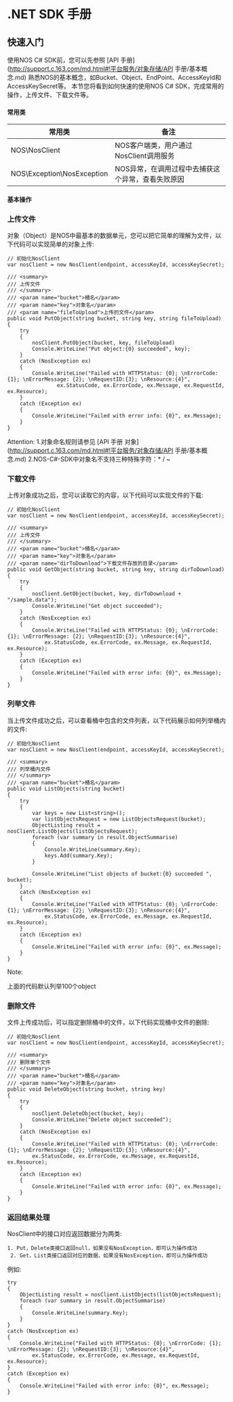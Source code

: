# .NET SDK 手册


## 快速入门

使用NOS C# SDK前，您可以先参照 [API 手册](http://support.c.163.com/md.html#!平台服务/对象存储/API 手册/基本概念.md) 熟悉NOS的基本概念，如Bucket、Object、EndPoint、AccessKeyId和AccessKeySecret等。 本节您将看到如何快速的使用NOS C# SDK，完成常用的操作，上传文件、下载文件等。

#### 常用类

|**常用类**|             	**备注**                 |
|----------|-----------------------------------------|
|NOS\NosClient	|NOS客户端类，用户通过NosClient调用服务|
|NOS\Exception\NosException|NOS异常，在调用过程中去捕获这个异常，查看失败原因|
#### 基本操作

### 上传文件

对象（Object）是NOS中最基本的数据单元，您可以把它简单的理解为文件，以下代码可以实现简单的对象上传:

    // 初始化NosClient
    var nosClient = new NosClient(endpoint, accessKeyId, accessKeySecret);
    
    /// <summary>
    /// 上传文件
    /// </summary>
    /// <param name="bucket">桶名</param>
    /// <param name="key">对象名</param>
    /// <param name="fileToUpload">上传的文件</param>
    public void PutObject(string bucket, string key, string fileToUpload)
    {
        try
        {
            nosClient.PutObject(bucket, key, fileToUpload)
            Console.WriteLine("Put object:{0} succeeded", key);
        }
        catch (NosException ex)
        {
            Console.WriteLine("Failed with HTTPStatus: {0}; \nErrorCode: {1}; \nErrorMessage: {2}; \nRequestID:{3}; \nResource:{4}",
                    ex.StatusCode, ex.ErrorCode, ex.Message, ex.RequestId, ex.Resource);
        }
        catch (Exception ex)
        {
            Console.WriteLine("Failed with error info: {0}", ex.Message);
        }
    }

<span>Attention:</span>
1.对象命名规则请参见 [API 手册 对象](http://support.c.163.com/md.html#!平台服务/对象存储/API 手册/基本概念.md)
2.NOS-C#-SDK中对象名不支持三种特殊字符：* / ~

### 下载文件

上传对象成功之后，您可以读取它的内容，以下代码可以实现文件的下载:

    // 初始化NosClient
    var nosClient = new NosClient(endpoint, accessKeyId, accessKeySecret);
    
    /// <summary>
    /// 上传文件
    /// </summary>
    /// <param name="bucket">桶名</param>
    /// <param name="key">对象名</param>
    /// <param name="dirToDownload">下载文件存放的目录</param>
    public void GetObject(string bucket, string key, string dirToDownload)
    {
        try
        {
            nosClient.GetObject(bucket, key, dirToDownload + "/sample.data");
            Console.WriteLine("Get object succeeded");
        }
        catch (NosException ex)
        {
            Console.WriteLine("Failed with HTTPStatus: {0}; \nErrorCode: {1}; \nErrorMessage: {2}; \nRequestID:{3}; \nResource:{4}",
                ex.StatusCode, ex.ErrorCode, ex.Message, ex.RequestId, ex.Resource);
        }
        catch (Exception ex)
        {
            Console.WriteLine("Failed with error info: {0}", ex.Message);
        }
    }

### 列举文件

当上传文件成功之后，可以查看桶中包含的文件列表，以下代码展示如何列举桶内的文件:

    // 初始化NosClient
    var nosClient = new NosClient(endpoint, accessKeyId, accessKeySecret);
    
    /// <summary>
    /// 列举桶内文件
    /// </summary>
    /// <param name="bucket">桶名</param>
    public void ListObjects(string bucket)
    {
        try
        {
            var keys = new List<string>();
            var listObjectsRequest = new ListObjectsRequest(bucket);
            ObjectListing result = nosClient.ListObjects(listObjectsRequest);
            foreach (var summary in result.ObjectSummarise)
            {
                Console.WriteLine(summary.Key);
                keys.Add(summary.Key);
            }
    
            Console.WriteLine("List objects of bucket:{0} succeeded ", bucket);
        }
        catch (NosException ex)
        {
            Console.WriteLine("Failed with HTTPStatus: {0}; \nErrorCode: {1}; \nErrorMessage: {2}; \nRequestID:{3}; \nResource:{4}",
                ex.StatusCode, ex.ErrorCode, ex.Message, ex.RequestId, ex.Resource);
        }
        catch (Exception ex)
        {
            Console.WriteLine("Failed with error info: {0}", ex.Message);
        }
    }

<span>Note:</span><div class="alertContent">上面的代码默认列举100个object</div>

### 删除文件

文件上传成功后，可以指定删除桶中的文件，以下代码实现桶中文件的删除:

    // 初始化NosClient
    var nosClient = new NosClient(endpoint, accessKeyId, accessKeySecret);
    
    /// <summary>
    /// 删除单个文件
    /// </summary>
    /// <param name="bucket">桶名</param>
    /// <param name="key">对象名</param>
    public void DeleteObject(string bucket, string key)
    {
        try
        {
            nosClient.DeleteObject(bucket, key);
            Console.WriteLine("Delete object succeeded");
        }
        catch (NosException ex)
        {
            Console.WriteLine("Failed with HTTPStatus: {0}; \nErrorCode: {1}; \nErrorMessage: {2}; \nRequestID:{3}; \nResource:{4}",
            ex.StatusCode, ex.ErrorCode, ex.Message, ex.RequestId, ex.Resource);
        }
        catch (Exception ex)
        {
            Console.WriteLine("Failed with error info: {0}", ex.Message);
        }
    }

### 返回结果处理

NosClient中的接口对应返回数据分为两类:

 

    1. Put，Delete类接口返回null，如果没有NosException，即可认为操作成功
     2. Get，List类接口返回对应的数据，如果没有NosException，即可认为操作成功

例如:

    try
    {
        ObjectListing result = nosClient.ListObjects(listObjectsRequest);
        foreach (var summary in result.ObjectSummarise)
        {
            Console.WriteLine(summary.Key);
        }
    }
    catch (NosException ex)
    {
        Console.WriteLine("Failed with HTTPStatus: {0}; \nErrorCode: {1}; \nErrorMessage: {2}; \nRequestID:{3}; \nResource:{4}",
            ex.StatusCode, ex.ErrorCode, ex.Message, ex.RequestId, ex.Resource);
    }
    catch (Exception ex)
    {
        Console.WriteLine("Failed with error info: {0}", ex.Message);
    }

